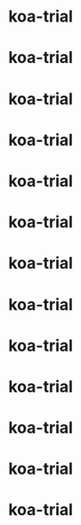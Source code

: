 # koa-trial
# koa-trial
# koa-trial
# koa-trial
# koa-trial
# koa-trial
# koa-trial
# koa-trial
# koa-trial
# koa-trial
# koa-trial
# koa-trial
# koa-trial
